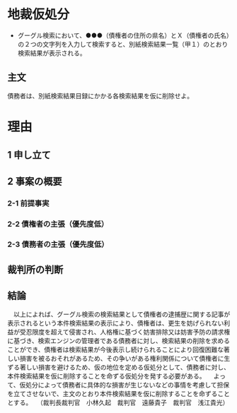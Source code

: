 # 地裁仮処分
- グーグル検索において、●●●（債権者の住所の県名）とＸ（債権者の氏名）の２つの文字列を入力して検索すると、別紙検索結果一覧（甲１）のとおり検索結果が表示される。

## 主文
債務者は、別紙検索結果目録にかかる各検索結果を仮に削除せよ。

# 理由
## 1 申し立て
## 2 事案の概要
### 2-1 前提事実
### 2-2 債権者の主張（優先度低）
### 2-3 債務者の主張（優先度低）

## 裁判所の判断
## 結論
 　以上によれば、グーグル検索の検索結果として債権者の逮捕歴に関する記事が表示されるという本件検索結果の表示により、債権者は、更生を妨げられない利益が受忍限度を超えて侵害され、人格権に基づく妨害排除又は妨害予防の請求権に基づき、検索エンジンの管理者である債務者に対し、検索結果の削除を求めることができ、債権者は検索結果が今後表示し続けられることにより回復困難な著しい損害を被るおそれがあるため、その争いがある権利関係について債権者に生ずる著しい損害を避けるため、仮の地位を定める仮処分として、債務者に対し、本件検索結果を仮に削除することを命ずる仮処分を発する必要がある。
 　よって、仮処分によって債務者に具体的な損害が生じないなどの事情を考慮して担保を立てさせないで、主文のとおり本件検索結果を仮に削除することを命ずることとする。
 　（裁判長裁判官　小林久起　裁判官　遠藤貴子　裁判官　浅江貴光）
